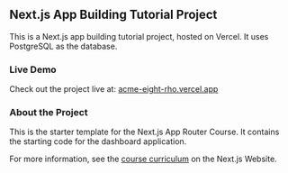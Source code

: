 ## Next.js App Building Tutorial Project

This is a Next.js app building tutorial project, hosted on Vercel. It uses PostgreSQL as the database.

### Live Demo
Check out the project live at: [acme-eight-rho.vercel.app](https://acme-eight-rho.vercel.app)

### About the Project
This is the starter template for the Next.js App Router Course. It contains the starting code for the dashboard application.

For more information, see the [course curriculum](https://nextjs.org/learn) on the Next.js Website.

